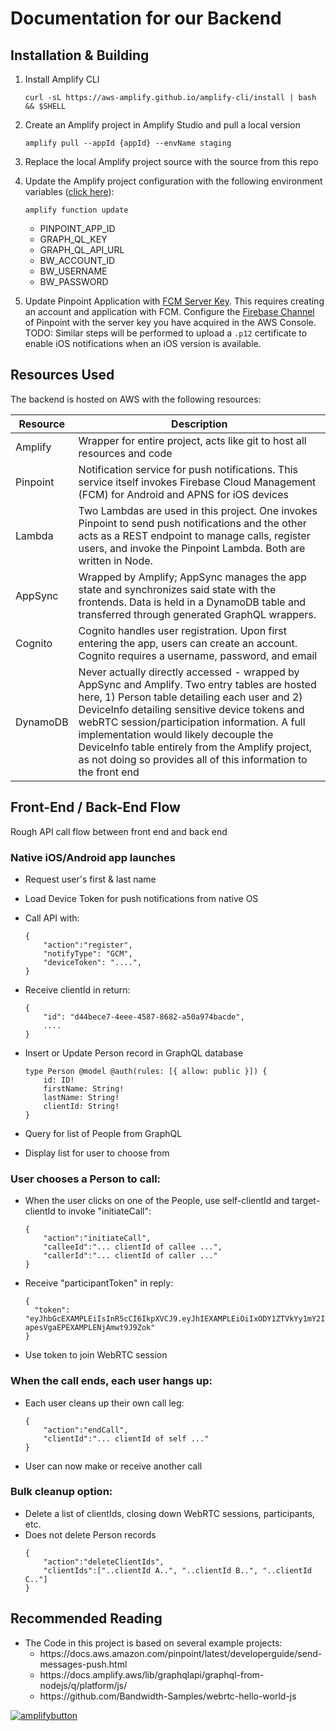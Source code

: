 # Documentation for our Backend

## Installation & Building

<ol>
<li>
Install Amplify CLI

```console
curl -sL https://aws-amplify.github.io/amplify-cli/install | bash && $SHELL
```

</li>
<li>
Create an Amplify project in Amplify Studio and pull a local version

```console
amplify pull --appId {appId} --envName staging
```

</li>
<li>
Replace the local Amplify project source with the source from this repo
</li>
<li>

Update the Amplify project configuration with the following environment variables ([click here](https://aws.amazon.com/blogs/mobile/configure-environment-variables-and-secrets-for-your-lambda-functions-with-amplify-cli/)):

```console
amplify function update
```

<ul>
    <li>PINPOINT_APP_ID</li>
    <li>GRAPH_QL_KEY</li>
    <li>GRAPH_QL_API_URL</li>
    <li>BW_ACCOUNT_ID</li>
    <li>BW_USERNAME</li>
    <li>BW_PASSWORD</li>
</ul>
    
</li>
<li>

Update Pinpoint Application with [FCM Server Key](https://firebase.google.com/docs/cloud-messaging/server). This requires creating an account and application with FCM. Configure the [Firebase Channel](https://docs.aws.amazon.com/pinpoint/latest/userguide/channels-push-manage.html) of Pinpoint with the server key you have acquired in the AWS Console. TODO: Similar steps will be performed to upload a `.p12` certificate to enable iOS notifications when an iOS version is available.

</li>
</ol>

## Resources Used

The backend is hosted on AWS with the following resources:

| Resource | Description                                                                                                                                                                                                                                                                                                                                                                                                      |
| -------- | ---------------------------------------------------------------------------------------------------------------------------------------------------------------------------------------------------------------------------------------------------------------------------------------------------------------------------------------------------------------------------------------------------------------- |
| Amplify  | Wrapper for entire project, acts like git to host all resources and code                                                                                                                                                                                                                                                                                                                                         |
| Pinpoint | Notification service for push notifications. This service itself invokes Firebase Cloud Management (FCM) for Android and APNS for iOS devices                                                                                                                                                                                                                                                                    |
| Lambda   | Two Lambdas are used in this project. One invokes Pinpoint to send push notifications and the other acts as a REST endpoint to manage calls, register users, and invoke the Pinpoint Lambda. Both are written in Node.                                                                                                                                                                                           |
| AppSync  | Wrapped by Amplify; AppSync manages the app state and synchronizes said state with the frontends. Data is held in a DynamoDB table and transferred through generated GraphQL wrappers.                                                                                                                                                                                                                           |
| Cognito  | Cognito handles user registration. Upon first entering the app, users can create an account. Cognito requires a username, password, and email                                                                                                                                                                                                                                                                    |
| DynamoDB | Never actually directly accessed - wrapped by AppSync and Amplify. Two entry tables are hosted here, 1) Person table detailing each user and 2) DeviceInfo detailing sensitive device tokens and webRTC session/participation information. A full implementation would likely decouple the DeviceInfo table entirely from the Amplify project, as not doing so provides all of this information to the front end |

## Front-End / Back-End Flow

Rough API call flow between front end and back end

### Native iOS/Android app launches

- Request user's first & last name
- Load Device Token for push notifications from native OS
- Call API with:
  ```
  {
      "action":"register",
      "notifyType": "GCM",
      "deviceToken": "....",
  }
  ```

- Receive clientId in return:
  ```
  {
      "id": "d44bece7-4eee-4587-8682-a50a974bacde",
      ....
  }
  ```

- Insert or Update Person record in GraphQL database
  ```
  type Person @model @auth(rules: [{ allow: public }]) {
      id: ID!
      firstName: String!
      lastName: String!
      clientId: String!
  }
  ```

- Query for list of People from GraphQL
- Display list for user to choose from

### User chooses a Person to call:

- When the user clicks on one of the People, use self-clientId and target-clientId to invoke "initiateCall":
  ```
  {
      "action":"initiateCall",
      "calleeId":"... clientId of callee ...",
      "callerId":"... clientId of caller ..."
  }
  ```
  
- Receive "participantToken" in reply:
  ```
  {
    "token": "eyJhbGcEXAMPLEiIsInR5cCI6IkpXVCJ9.eyJhIEXAMPLEiOiIxODY1ZTVkYy1mY2I5LTRhOTUtOTA1Ny1jNjNmEXAMPLEEXAMPLEEXAMPENDI4MzEwMDksImlzcyI6InByZDowMCJ9.hl4VFBB-apesVgaEPEXAMPLENjAmwt9J9Zok"
  }
  ```
  
- Use token to join WebRTC session

### When the call ends, each user hangs up:

- Each user cleans up their own call leg:
  ```
  {
      "action":"endCall",
      "clientId":"... clientId of self ..."
  }
  ```
  
- User can now make or receive another call

### Bulk cleanup option:

- Delete a list of clientIds, closing down WebRTC sessions, participants, etc.
- Does not delete Person records
  ```
  {
      "action":"deleteClientIds",
      "clientIds":["..clientId A..", "..clientId B..", "..clientId C.."]
  }
  ```

## Recommended Reading

<ul>
    <li>The Code in this project is based on several example projects:
        <ul>
            <li>https://docs.aws.amazon.com/pinpoint/latest/developerguide/send-messages-push.html</li>
            <li>https://docs.amplify.aws/lib/graphqlapi/graphql-from-nodejs/q/platform/js/</li>
            <li>https://github.com/Bandwidth-Samples/webrtc-hello-world-js</li>
        </ul>
    </li>
</ul>


[![amplifybutton](https://oneclick.amplifyapp.com/button.svg)](https://console.aws.amazon.com/amplify/home#/deploy?repo=https://github.com/Bandwidth/webrtc_mobile)


